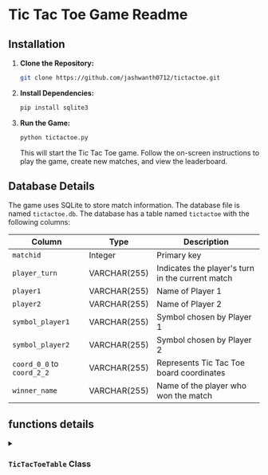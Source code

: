 # Tic Tac Toe Game Readme

## Installation

1. **Clone the Repository:**
   ```bash
   git clone https://github.com/jashwanth0712/tictactoe.git
   ```
   
2. **Install Dependencies:**
   ```bash
   pip install sqlite3
   ```

3. **Run the Game:**
   ```bash
   python tictactoe.py
   ```
   This will start the Tic Tac Toe game. Follow the on-screen instructions to play the game, create new matches, and view the leaderboard.

## Database Details

The game uses SQLite to store match information. The database file is named `tictactoe.db`. The database has a table named `tictactoe` with the following columns:

| Column           | Type           | Description                                    |
|------------------|----------------|------------------------------------------------|
| `matchid`        | Integer        | Primary key                                    |
| `player_turn`    | VARCHAR(255)   | Indicates the player's turn in the current match|
| `player1`        | VARCHAR(255)   | Name of Player 1                               |
| `player2`        | VARCHAR(255)   | Name of Player 2                               |
| `symbol_player1` | VARCHAR(255)   | Symbol chosen by Player 1                      |
| `symbol_player2` | VARCHAR(255)   | Symbol chosen by Player 2                      |
| `coord_0_0` to `coord_2_2` | VARCHAR(255) | Represents Tic Tac Toe board coordinates    |
| `winner_name`    | VARCHAR(255)   | Name of the player who won the match           |

## functions details 
<details>
<summary><h3><code>TicTacToeTable</code> Class</h3></summary>

<details>
<summary><code>__init__(self, db_name='tictactoe.db')</code></summary>

- **Parameters:**
  - `db_name` (str, optional): The name of the SQLite database. Defaults to 'tictactoe.db'.
- **Explanation:**
  - Initializes a `TicTacToeTable` object, connecting to the specified SQLite database.

</details>

<details>
<summary><code>create_table(self)</code></summary>

- **Parameters:**
  - None
- **Explanation:**
  - Creates the 'tictactoe' table in the SQLite database if it doesn't already exist. The table structure includes fields for match details and the Tic Tac Toe board.

</details>

<details>
<summary><code>close_connection(self)</code></summary>

- **Parameters:**
  - None
- **Explanation:**
  - Closes the connection to the SQLite database.

</details>

<details>
<summary><code>insert_new_match(self, matchid, player1, player2, symbol_player1, symbol_player2)</code></summary>

- **Parameters:**
  - `matchid` (int): Unique identifier for the match.
  - `player1` (str): Name of Player 1.
  - `player2` (str): Name of Player 2.
  - `symbol_player1` (str): Symbol chosen by Player 1.
  - `symbol_player2` (str): Symbol chosen by Player 2.
- **Explanation:**
  - Inserts a new match into the database with provided match details and randomly assigns the starting player.

</details>

<details>
<summary><code>update_board(self, matchid, coord, player, symbol)</code></summary>

- **Parameters:**
  - `matchid` (int): Unique identifier for the match.
  - `coord` (str): Coordinate on the Tic Tac Toe board (e.g., 'coord_0_0').
  - `player` (str): Name of the player making the move.
  - `symbol` (str): Symbol representing the player's move.
- **Explanation:**
  - Updates the Tic Tac Toe board with the player's move.

</details>

<details>
<summary><code>end_match(self, matchid, winner_name)</code></summary>

- **Parameters:**
  - `matchid` (int): Unique identifier for the match.
  - `winner_name` (str): Name of the player who won the match.
- **Explanation:**
  - Marks the end of a match and records the winner.

</details>

<details>
<summary><code>get_board_state(self, matchid)</code></summary>

- **Parameters:**
  - `matchid` (int): Unique identifier for the match.
- **Explanation:**
  - Retrieves the current state of the Tic Tac Toe board for a given match.

</details>

<details>
<summary><code>check_winner(self, board_state)</code></summary>

- **Parameters:**
  - `board_state` (dict): Dictionary representing the current state of the Tic Tac Toe board.
- **Explanation:**
  - Checks if there is a winner based on the current board state.

</details>

<details>
<summary><code>show_leaderboard(self)</code></summary>

- **Parameters:**
  - None
- **Explanation:**
  - Displays the leaderboard showing match IDs and winners.

</details>

<details>
<summary><code>create_new_match(self)</code></summary>

- **Parameters:**
  - None
- **Explanation:**
  - Creates a new match with a random match ID and prompts users for player names and symbols.

</details>

<details>
<summary><code>open_all_matches(self)</code></summary>

- **Parameters:**
  - None
- **Explanation:**
  - Displays information about all existing matches, including match ID, player names, and match status.

</details>

<details>
<summary><code>open_existing_match(self, match_id=None)</code></summary>

- **Parameters:**
  - `match_id` (int, optional): The match ID to open. If not provided, prompts the user for input.
- **Explanation:**
  - Opens an existing match using the provided match ID or user input. Allows players to take turns making moves until there is a winner.

</details>

<details>
<summary><code>fill_boxes(self, match_id, player)</code></summary>

- **Parameters:**
  - `match_id` (int): Unique identifier for the match.
  - `player` (str): Name of the player making the move.
- **Explanation:**
  - Allows a player to make a move on the Tic Tac Toe board.

</details>

<details>
<summary><code>print_colored(self, text, color)</code></summary>

- **Parameters:**
  - `text` (str): The text to be colored.
  - `color` (str): The color to apply to the text (e.g., 'red', 'green').
- **Explanation:**
  - Adds color to the console output.

</details>

<details>
<summary><code>print_board(self, board_state)</code></summary>

- **Parameters:**
  - `board_state` (dict): Dictionary representing the current state of the Tic Tac Toe board.
- **Explanation:**
  - Prints the current state of the Tic Tac Toe board with formatted symbols and player information.

</details>

</details>

